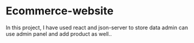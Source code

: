 # Ecommerce-website
In this project, I have used react and json-server to store data admin can use admin panel and add product as well..
